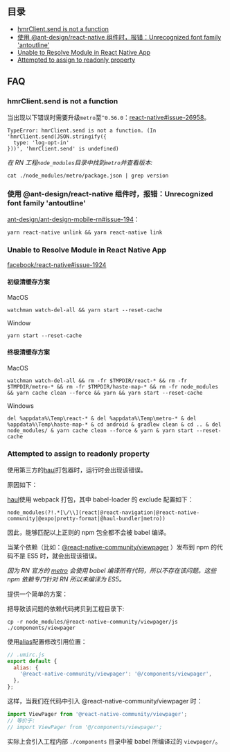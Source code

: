 ## 目录

- [hmrClient.send is not a function](#hmrclientsend-is-not-a-function)
- [使用 @ant-design/react-native 组件时，报错：Unrecognized font family 'antoutline'](#%E4%BD%BF%E7%94%A8-ant-designreact-native-%E7%BB%84%E4%BB%B6%E6%97%B6%E6%8A%A5%E9%94%99unrecognized-font-family-antoutline)
- [Unable to Resolve Module in React Native App](#unable-to-resolve-module-in-react-native-app)
- [Attempted to assign to readonly property](#attempted-to-assign-to-readonly-property)

## FAQ

### hmrClient.send is not a function

当出现以下错误时需要升级`metro`至`^0.56.0`：[react-native#issue-26958](https://github.com/facebook/react-native/issues/26958)。

```text
TypeError: hmrClient.send is not a function. (In 'hmrClient.send(JSON.stringify({
  type: 'log-opt-in'
}))', 'hmrClient.send' is undefined)
```

_在 RN 工程`node_modules`目录中找到`metro`并查看版本:_

```shell
cat ./node_modules/metro/package.json | grep version
```

### 使用 @ant-design/react-native 组件时，报错：Unrecognized font family 'antoutline'

[ant-design/ant-design-mobile-rn#issue-194](https://github.com/ant-design/ant-design-mobile-rn/issues/194)：

```npm
yarn react-native unlink && yarn react-native link
```

### Unable to Resolve Module in React Native App

[facebook/react-native#issue-1924](https://github.com/facebook/react-native/issues/1924)

#### 初级清缓存方案

MacOS

```shell
watchman watch-del-all && yarn start --reset-cache
```

Window

```shell
yarn start --reset-cache
```

#### 终极清缓存方案

MacOS

```shell
watchman watch-del-all && rm -fr $TMPDIR/react-* && rm -fr $TMPDIR/metro-* && rm -fr $TMPDIR/haste-map-* && rm -fr node_modules && yarn cache clean --force && yarn && yarn start --reset-cache
```

Windows

```shell
del %appdata%\Temp\react-* & del %appdata%\Temp\metro-* & del %appdata%\Temp\haste-map-* & cd android & gradlew clean & cd .. & del node_modules/ & yarn cache clean --force & yarn & yarn start --reset-cache
```

### Attempted to assign to readonly property

使用第三方的[haul](https://github.com/callstack/haul)打包器时，运行时会出现该错误。

原因如下：

[haul](https://github.com/callstack/haul)使用 webpack 打包，其中 babel-loader 的 exclude 配置如下：

```regexp
node_modules(?!.*[\/\\](react|@react-navigation|@react-native-community|@expo|pretty-format|@haul-bundler|metro))
```

因此，能够匹配以上正则的 npm 包全都不会被 babel 编译。

当某个依赖（比如：[@react-native-community/viewpager](https://github.com/react-native-community/react-native-viewpager) ）发布到 npm 的代码不是 ES5 时，就会出现该错误。

_因为 RN 官方的 [metro](https://facebook.github.io/metro/) 会使用 babel 编译所有代码，所以不存在该问题。这些 npm 依赖专门针对 RN 所以未编译为 ES5。_

提供一个简单的方案：

把导致该问题的依赖代码拷贝到工程目录下:

```shell
cp -r node_modules/@react-native-community/viewpager/js ./components/viewpager
```

使用[alias](https://umijs.org/config#alias)配置修改引用位置：

```javascript
// .umirc.js
export default {
  alias: {
    '@react-native-community/viewpager': '@/components/viewpager',
  },
};
```

这样，当我们在代码中引入 @react-native-community/viewpager 时：

```javascript
import ViewPager from '@react-native-community/viewpager';
// 等价于:
// import ViewPager from '@/components/viewpager';
```

实际上会引入工程内部 `./components` 目录中被 babel 所编译过的 `viewpager/`。
